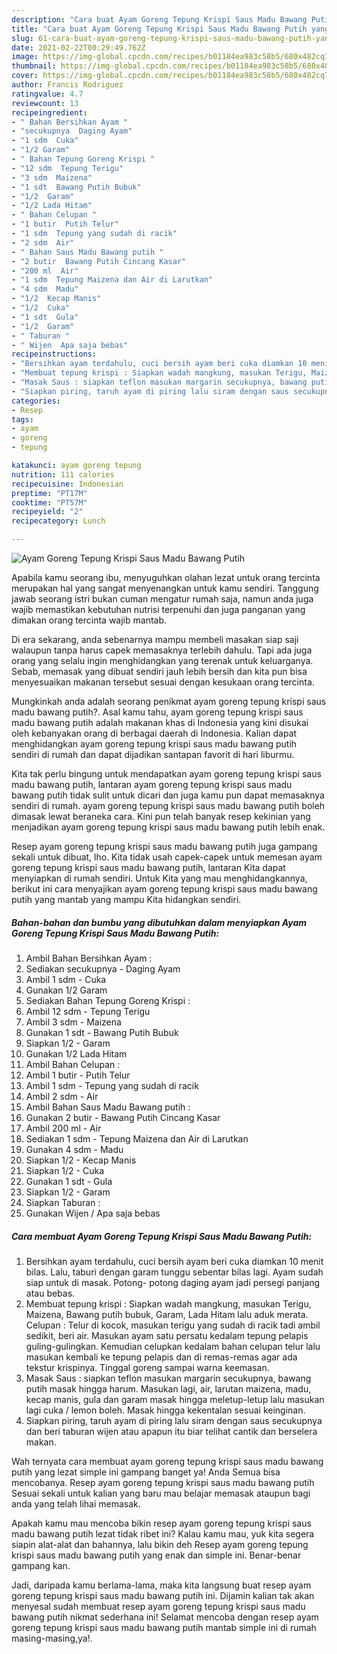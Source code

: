 ```yaml
---
description: "Cara buat Ayam Goreng Tepung Krispi Saus Madu Bawang Putih yang enak dan Mudah Dibuat"
title: "Cara buat Ayam Goreng Tepung Krispi Saus Madu Bawang Putih yang enak dan Mudah Dibuat"
slug: 61-cara-buat-ayam-goreng-tepung-krispi-saus-madu-bawang-putih-yang-enak-dan-mudah-dibuat
date: 2021-02-22T00:29:49.762Z
image: https://img-global.cpcdn.com/recipes/b01184ea983c58b5/680x482cq70/ayam-goreng-tepung-krispi-saus-madu-bawang-putih-foto-resep-utama.jpg
thumbnail: https://img-global.cpcdn.com/recipes/b01184ea983c58b5/680x482cq70/ayam-goreng-tepung-krispi-saus-madu-bawang-putih-foto-resep-utama.jpg
cover: https://img-global.cpcdn.com/recipes/b01184ea983c58b5/680x482cq70/ayam-goreng-tepung-krispi-saus-madu-bawang-putih-foto-resep-utama.jpg
author: Francis Rodriguez
ratingvalue: 4.7
reviewcount: 13
recipeingredient:
- " Bahan Bersihkan Ayam "
- "secukupnya  Daging Ayam"
- "1 sdm  Cuka"
- "1/2 Garam"
- " Bahan Tepung Goreng Krispi "
- "12 sdm  Tepung Terigu"
- "3 sdm  Maizena"
- "1 sdt  Bawang Putih Bubuk"
- "1/2  Garam"
- "1/2 Lada Hitam"
- " Bahan Celupan "
- "1 butir  Putih Telur"
- "1 sdm  Tepung yang sudah di racik"
- "2 sdm  Air"
- " Bahan Saus Madu Bawang putih "
- "2 butir  Bawang Putih Cincang Kasar"
- "200 ml  Air"
- "1 sdm  Tepung Maizena dan Air di Larutkan"
- "4 sdm  Madu"
- "1/2  Kecap Manis"
- "1/2  Cuka"
- "1 sdt  Gula"
- "1/2  Garam"
- " Taburan "
- " Wijen  Apa saja bebas"
recipeinstructions:
- "Bersihkan ayam terdahulu, cuci bersih ayam beri cuka diamkan 10 menit bilas. Lalu, taburi dengan garam tunggu sebentar bilas lagi. Ayam sudah siap untuk di masak. Potong- potong daging ayam jadi persegi panjang atau bebas."
- "Membuat tepung krispi : Siapkan wadah mangkung, masukan Terigu, Maizena, Bawang putih bubuk, Garam, Lada Hitam lalu aduk merata. Celupan : Telur di kocok, masukan terigu yang sudah di racik tadi ambil sedikit, beri air. Masukan ayam satu persatu kedalam tepung pelapis guling-gulingkan. Kemudian celupkan kedalam bahan celupan telur lalu masukan kembali ke tepung pelapis dan di remas-remas agar ada tekstur krispinya. Tinggal goreng sampai warna keemasan."
- "Masak Saus : siapkan teflon masukan margarin secukupnya, bawang putih masak hingga harum. Masukan lagi, air, larutan maizena, madu, kecap manis, gula dan garam masak hingga meletup-letup lalu masukan lagi cuka / lemon boleh. Masak hingga kekentalan sesuai keinginan."
- "Siapkan piring, taruh ayam di piring lalu siram dengan saus secukupnya dan beri taburan wijen atau apapun itu biar telihat cantik dan berselera makan."
categories:
- Resep
tags:
- ayam
- goreng
- tepung

katakunci: ayam goreng tepung 
nutrition: 111 calories
recipecuisine: Indonesian
preptime: "PT17M"
cooktime: "PT57M"
recipeyield: "2"
recipecategory: Lunch

---
```



![Ayam Goreng Tepung Krispi Saus Madu Bawang Putih](https://img-global.cpcdn.com/recipes/b01184ea983c58b5/680x482cq70/ayam-goreng-tepung-krispi-saus-madu-bawang-putih-foto-resep-utama.jpg)

Apabila kamu seorang ibu, menyuguhkan olahan lezat untuk orang tercinta merupakan hal yang sangat menyenangkan untuk kamu sendiri. Tanggung jawab seorang istri bukan cuman mengatur rumah saja, namun anda juga wajib memastikan kebutuhan nutrisi terpenuhi dan juga panganan yang dimakan orang tercinta wajib mantab.

Di era  sekarang, anda sebenarnya mampu membeli masakan siap saji walaupun tanpa harus capek memasaknya terlebih dahulu. Tapi ada juga orang yang selalu ingin menghidangkan yang terenak untuk keluarganya. Sebab, memasak yang dibuat sendiri jauh lebih bersih dan kita pun bisa menyesuaikan makanan tersebut sesuai dengan kesukaan orang tercinta. 



Mungkinkah anda adalah seorang penikmat ayam goreng tepung krispi saus madu bawang putih?. Asal kamu tahu, ayam goreng tepung krispi saus madu bawang putih adalah makanan khas di Indonesia yang kini disukai oleh kebanyakan orang di berbagai daerah di Indonesia. Kalian dapat menghidangkan ayam goreng tepung krispi saus madu bawang putih sendiri di rumah dan dapat dijadikan santapan favorit di hari liburmu.

Kita tak perlu bingung untuk mendapatkan ayam goreng tepung krispi saus madu bawang putih, lantaran ayam goreng tepung krispi saus madu bawang putih tidak sulit untuk dicari dan juga kamu pun dapat memasaknya sendiri di rumah. ayam goreng tepung krispi saus madu bawang putih boleh dimasak lewat beraneka cara. Kini pun telah banyak resep kekinian yang menjadikan ayam goreng tepung krispi saus madu bawang putih lebih enak.

Resep ayam goreng tepung krispi saus madu bawang putih juga gampang sekali untuk dibuat, lho. Kita tidak usah capek-capek untuk memesan ayam goreng tepung krispi saus madu bawang putih, lantaran Kita dapat menyiapkan di rumah sendiri. Untuk Kita yang mau menghidangkannya, berikut ini cara menyajikan ayam goreng tepung krispi saus madu bawang putih yang mantab yang mampu Kita hidangkan sendiri.

<!--inarticleads1-->

##### Bahan-bahan dan bumbu yang dibutuhkan dalam menyiapkan Ayam Goreng Tepung Krispi Saus Madu Bawang Putih:

1. Ambil  Bahan Bersihkan Ayam :
1. Sediakan secukupnya - Daging Ayam
1. Ambil 1 sdm - Cuka
1. Gunakan 1/2 Garam
1. Sediakan  Bahan Tepung Goreng Krispi :
1. Ambil 12 sdm - Tepung Terigu
1. Ambil 3 sdm - Maizena
1. Gunakan 1 sdt - Bawang Putih Bubuk
1. Siapkan 1/2 - Garam
1. Gunakan 1/2 Lada Hitam
1. Ambil  Bahan Celupan :
1. Ambil 1 butir - Putih Telur
1. Ambil 1 sdm - Tepung yang sudah di racik
1. Ambil 2 sdm - Air
1. Ambil  Bahan Saus Madu Bawang putih :
1. Gunakan 2 butir - Bawang Putih Cincang Kasar
1. Ambil 200 ml - Air
1. Sediakan 1 sdm - Tepung Maizena dan Air di Larutkan
1. Gunakan 4 sdm - Madu
1. Siapkan 1/2 - Kecap Manis
1. Siapkan 1/2 - Cuka
1. Gunakan 1 sdt - Gula
1. Siapkan 1/2 - Garam
1. Siapkan  Taburan :
1. Gunakan  Wijen / Apa saja bebas




<!--inarticleads2-->

##### Cara membuat Ayam Goreng Tepung Krispi Saus Madu Bawang Putih:

1. Bersihkan ayam terdahulu, cuci bersih ayam beri cuka diamkan 10 menit bilas. Lalu, taburi dengan garam tunggu sebentar bilas lagi. Ayam sudah siap untuk di masak. Potong- potong daging ayam jadi persegi panjang atau bebas.
1. Membuat tepung krispi : Siapkan wadah mangkung, masukan Terigu, Maizena, Bawang putih bubuk, Garam, Lada Hitam lalu aduk merata. Celupan : Telur di kocok, masukan terigu yang sudah di racik tadi ambil sedikit, beri air. Masukan ayam satu persatu kedalam tepung pelapis guling-gulingkan. Kemudian celupkan kedalam bahan celupan telur lalu masukan kembali ke tepung pelapis dan di remas-remas agar ada tekstur krispinya. Tinggal goreng sampai warna keemasan.
1. Masak Saus : siapkan teflon masukan margarin secukupnya, bawang putih masak hingga harum. Masukan lagi, air, larutan maizena, madu, kecap manis, gula dan garam masak hingga meletup-letup lalu masukan lagi cuka / lemon boleh. Masak hingga kekentalan sesuai keinginan.
1. Siapkan piring, taruh ayam di piring lalu siram dengan saus secukupnya dan beri taburan wijen atau apapun itu biar telihat cantik dan berselera makan.




Wah ternyata cara membuat ayam goreng tepung krispi saus madu bawang putih yang lezat simple ini gampang banget ya! Anda Semua bisa mencobanya. Resep ayam goreng tepung krispi saus madu bawang putih Sesuai sekali untuk kalian yang baru mau belajar memasak ataupun bagi anda yang telah lihai memasak.

Apakah kamu mau mencoba bikin resep ayam goreng tepung krispi saus madu bawang putih lezat tidak ribet ini? Kalau kamu mau, yuk kita segera siapin alat-alat dan bahannya, lalu bikin deh Resep ayam goreng tepung krispi saus madu bawang putih yang enak dan simple ini. Benar-benar gampang kan. 

Jadi, daripada kamu berlama-lama, maka kita langsung buat resep ayam goreng tepung krispi saus madu bawang putih ini. Dijamin kalian tak akan menyesal sudah membuat resep ayam goreng tepung krispi saus madu bawang putih nikmat sederhana ini! Selamat mencoba dengan resep ayam goreng tepung krispi saus madu bawang putih mantab simple ini di rumah masing-masing,ya!.

